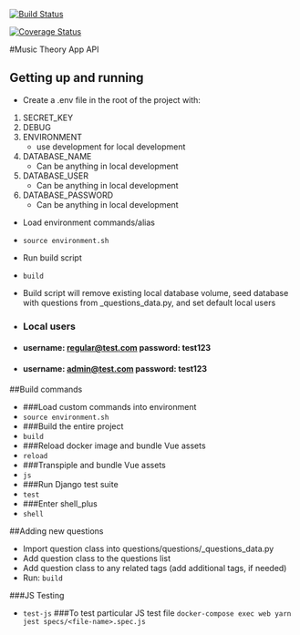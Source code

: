 [![Build Status](https://travis-ci.com/richardhanksjr/music-theory-api.svg?token=GGd7VMz2EUJpbdYmYJaf&branch=master)](https://img.shields.io/travis/richardhanksjr/music-theory-api)

[![Coverage Status](https://coveralls.io/repos/github/richardhanksjr/music-theory-api/badge.svg?branch=master)](https://coveralls.io/github/richardhanksjr/music-theory-api?branch=master)

#Music Theory App API

## Getting up and running
* Create a .env file in the root of the project with:
1. SECRET_KEY
2. DEBUG
3. ENVIRONMENT
    * use development for local development
4. DATABASE_NAME
    * Can be anything in local development
5. DATABASE_USER
    * Can be anything in local development
6. DATABASE_PASSWORD
    * Can be anything in local development
    
* Load environment commands/alias
* `source environment.sh`

* Run build script
* `build`

* Build script will remove existing local database volume, seed database with questions from _questions_data.py, and set default local users
* ### Local users
* #### username: regular@test.com password: test123
* #### username: admin@test.com password: test123


##Build commands

* ###Load custom commands into environment
* `source environment.sh`
* ###Build the entire project
* `build`
* ###Reload docker image and bundle Vue assets
* `reload`
* ###Transpiple and bundle Vue assets
* `js`
* ###Run Django test suite
* `test`
* ###Enter shell_plus
* `shell`


##Adding new questions
* Import question class into questions/questions/_questions_data.py
* Add question class to the questions list
* Add question class to any related tags (add additional tags, if needed)
* Run: `build`

###JS Testing 
* `test-js`
###To test particular JS test file
`docker-compose exec web yarn jest specs/<file-name>.spec.js`
